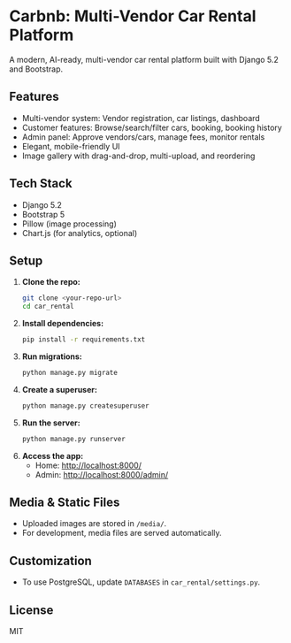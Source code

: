# Carbnb: Multi-Vendor Car Rental Platform

A modern, AI-ready, multi-vendor car rental platform built with Django 5.2 and Bootstrap.

## Features
- Multi-vendor system: Vendor registration, car listings, dashboard
- Customer features: Browse/search/filter cars, booking, booking history
- Admin panel: Approve vendors/cars, manage fees, monitor rentals
- Elegant, mobile-friendly UI
- Image gallery with drag-and-drop, multi-upload, and reordering

## Tech Stack
- Django 5.2
- Bootstrap 5
- Pillow (image processing)
- Chart.js (for analytics, optional)

## Setup
1. **Clone the repo:**
   ```bash
   git clone <your-repo-url>
   cd car_rental
   ```
2. **Install dependencies:**
   ```bash
   pip install -r requirements.txt
   ```
3. **Run migrations:**
   ```bash
   python manage.py migrate
   ```
4. **Create a superuser:**
   ```bash
   python manage.py createsuperuser
   ```
5. **Run the server:**
   ```bash
   python manage.py runserver
   ```
6. **Access the app:**
   - Home: [http://localhost:8000/](http://localhost:8000/)
   - Admin: [http://localhost:8000/admin/](http://localhost:8000/admin/)

## Media & Static Files
- Uploaded images are stored in `/media/`.
- For development, media files are served automatically.

## Customization
- To use PostgreSQL, update `DATABASES` in `car_rental/settings.py`.

## License
MIT 